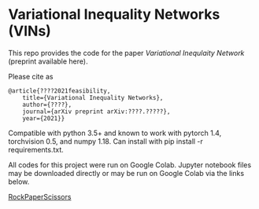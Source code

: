 # Variational Inequality Networks (VINs)

This repo provides the code for the paper _Variational Inequlaity Network_ (preprint available here). 

Please cite as

    @article{????2021feasibility,
        title={Variational Inequality Networks},
        author={????},
        journal={arXiv preprint arXiv:????.?????},
        year={2021}}

Compatible with python 3.5+ and known to work with pytorch 1.4, torchvision 0.5, and numpy 1.18. Can install with pip install -r requirements.txt.

All codes for this project were run on Google Colab. Jupyter notebook files may be downloaded directly or may be run on Google Colab via the links below.

[RockPaperScissors](https://colab.research.google.com/drive/1UZuq4dsO8McE1DGl7ZBXp6PKVH0xuqDq#scrollTo=_Xu9mCVEhFN3)
